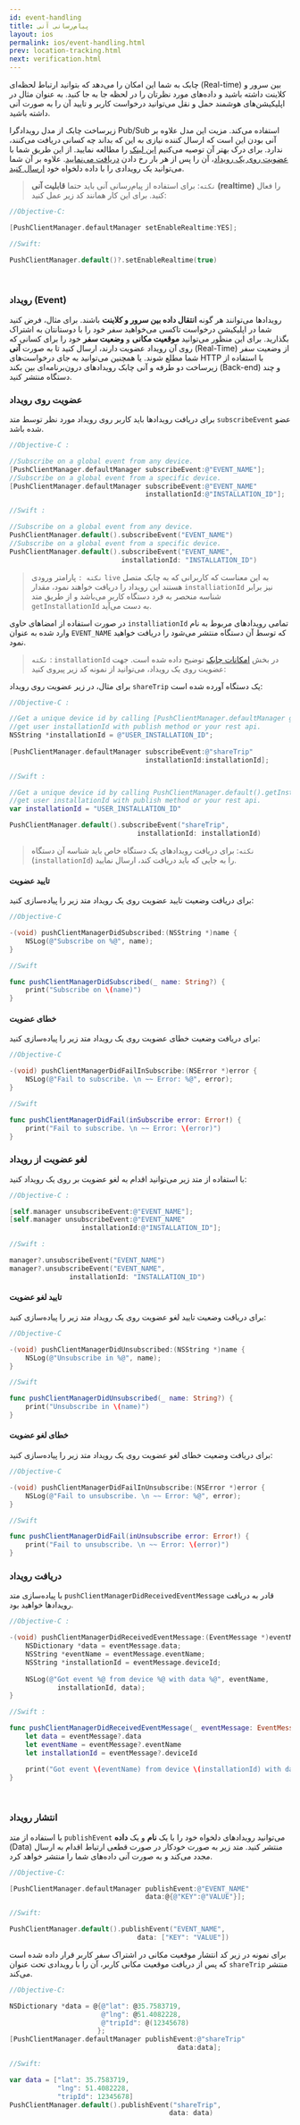 ```yaml
---
id: event-handling
title: پیام‌رسانی آنی
layout: ios
permalink: ios/event-handling.html
prev: location-tracking.html
next: verification.html
---
```



چابک به شما این امکان را می‌دهد که بتوانید ارتباط لحظه‌ای (Real-time) بین سرور و کلاینت داشته باشید و داده‌های مورد نظرتان را در لحظه جا به جا کنید. به عنوان مثال در اپلیکیشن‌های هوشمند حمل و نقل می‌توانید درخواست کاربر و تایید آن را به صورت آنی داشته باشید.

زیرساخت چابک از مدل رویدادگرا Pub/Sub استفاده می‌کند. مزیت این مدل علاوه بر آنی بودن این است که ارسال کننده نیازی به این که بداند چه کسانی دریافت می‌کنند، ندارد. برای درک بهتر آن توصیه می‌کنیم [این لینک](https://en.wikipedia.org/wiki/Publish%E2%80%93subscribe_pattern) را مطالعه نمایید. از این طریق شما با [عضویت روی یک رویداد](/android/event-handling.html#عضویت-روی-رویداد)، آن را پس از هر بار رخ دادن [دریافت می‌نمایید](/android/event-handling.html#دریافت-رویداد). علاوه بر آن شما می‌توانید یک رویدادی را با داده دلخواه خود [ارسال کنید](/android/event-handling.html#انتشار-رویداد).

> `نکته`: برای استفاده از پیام‌رسانی آنی باید حتما **قابلیت آنی (realtime)** را فعال کنید. برای این کار همانند کد زیر عمل کنید:

```objectivec
//Objective-C:

[PushClientManager.defaultManager setEnableRealtime:YES];
```
```swift
//Swift:

PushClientManager.default()?.setEnableRealtime(true)
```

<Br>

### رویداد (Event)

رویدادها می‌توانند هر گونه **انتقال داده بین سرور و کلاینت** باشند. برای مثال، فرض کنید شما در اپلیکیشن درخواست تاکسی می‌خواهید سفر خود را با دوستانتان به اشتراک بگذارید. برای این منظور می‌توانید **موقعیت مکانی** و **وضعیت سفر** خود را برای کسانی که روی آن رویداد عضویت دارند، ارسال کنید تا به صورت **آنی‌** (Real-Time) از وضعیت سفر شما مطلع شوند. یا همچنین می‌توانید به جای درخواست‌های HTTP با استفاده از زیرساخت دو طرفه و آنی چابک رویدادهای درون‌برنامه‌ای بین بکند (Back-end) و چند دستگاه منتشر کنید.  

###  عضویت روی رویداد

برای دریافت رویدادها باید کاربر روی رویداد مورد نظر توسط متد `subscribeEvent` عضو شده باشد.

```objectivec 
//Objective-C :

//Subscribe on a global event from any device.  
[PushClientManager.defaultManager subscribeEvent:@"EVENT_NAME"];
//Subscribe on a global event from a specific device.  
[PushClientManager.defaultManager subscribeEvent:@"EVENT_NAME"
                                  installationId:@"INSTALLATION_ID"];
```
``` swift
//Swift :

//Subscribe on a global event from any device.  
PushClientManager.default().subscribeEvent("EVENT_NAME")
//Subscribe on a global event from a specific device.  
PushClientManager.default().subscribeEvent("EVENT_NAME",
                            installationId: "INSTALLATION_ID")
```
> `نکته :` پارامتر ورودی `live` به این معناست که کاربرانی که به چابک متصل هستند این رویداد را دریافت خواهند نمود، مقدار `installiationId`  نیز برابر شناسه منحصر به فرد دستگاه کاربر می‌باشد و از طریق متد  `getInstallationId` به دست می‌آید.

در صورت استفاده از امضاهای حاوی `installiationId` تمامی رویدادهای مربوط به نام وارد شده به عنوان `EVENT_NAME` که توسط آن دستگاه منتشر می‌شود را دریافت خواهید نمود.
> `نکته` : `installationId` در بخش [امکانات‌ چابک](/ios/features.html#دریافت-شناسه-دستگاه) توضیح داده شده است.
جهت عضویت روی یک رویداد، می‌توانید از نمونه کد زیر پیروی کنید:

برای مثال، در زیر عضویت روی رویداد `shareTrip` یک دستگاه آورده شده است:

```objectivec 
//Objective-C :

//Get a unique device id by calling [PushClientManager.defaultManager getInstallationId];
//get user installationId with publish method or your rest api.
NSString *installationId = @"USER_INSTALLATION_ID";
    
[PushClientManager.defaultManager subscribeEvent:@"shareTrip"
                                  installationId:installationId];
```
``` swift
//Swift :

//Get a unique device id by calling PushClientManager.default().getInstallationId();
//get user installationId with publish method or your rest api.
var installationId = "USER_INSTALLATION_ID"

PushClientManager.default().subscribeEvent("shareTrip",
                                installationId: installationId)
```
> `نکته`: برای دریافت رویدادهای یک دستگاه خاص باید شناسه آن دستگاه (`installationId`) را به جایی که باید دریافت کند، ارسال نمایید.

#### تایید عضویت

برای دریافت وضعیت تایید عضویت روی یک رویداد متد زیر را پیاده‌سازی کنید:

```objectivec
//Objective-C

-(void) pushClientManagerDidSubscribed:(NSString *)name {
    NSLog(@"Subscribe on %@", name);
}
```
```swift
//Swift

func pushClientManagerDidSubscribed(_ name: String?) {
    print("Subscribe on \(name)")
}
```

#### خطای عضویت

برای دریافت وضعیت خطای عضویت روی یک رویداد متد زیر را پیاده‌سازی کنید:

```objectivec
//Objective-C

-(void) pushClientManagerDidFailInSubscribe:(NSError *)error {
    NSLog(@"Fail to subscribe. \n ~~ Error: %@", error);
}
```
```swift
//Swift

func pushClientManagerDidFail(inSubscribe error: Error!) {
    print("Fail to subscribe. \n ~~ Error: \(error)")
}
```
### لغو عضویت از رویداد

با استفاده از متد زیر می‌توانید اقدام به لغو عضویت بر روی یک رویداد کنید:

```objectivec 
//Objective-C :

[self.manager unsubscribeEvent:@"EVENT_NAME"];
[self.manager unsubscribeEvent:@"EVENT_NAME"
                  installationId:@"INSTALLATION_ID"];
```

```swift
//Swift :

manager?.unsubscribeEvent("EVENT_NAME")
manager?.unsubscribeEvent("EVENT_NAME",
               installationId: "INSTALLATION_ID") 
```

#### تایید  لغو عضویت

برای دریافت وضعیت تایید لغو عضویت روی یک رویداد متد زیر را پیاده‌سازی کنید:

```objectivec
//Objective-C

-(void) pushClientManagerDidUnsubscribed:(NSString *)name {
    NSLog(@"Unsubscribe in %@", name);
}
```
```swift
//Swift

func pushClientManagerDidUnsubscribed(_ name: String?) {
    print("Unsubscribe in \(name)")
}
```

#### خطای لغو عضویت

برای دریافت وضعیت خطای لغو عضویت روی یک رویداد متد زیر را پیاده‌سازی کنید:

```objectivec
//Objective-C

-(void) pushClientManagerDidFailInUnsubscribe:(NSError *)error {
    NSLog(@"Fail to unsubscribe. \n ~~ Error: %@", error);
}
```
```swift
//Swift

func pushClientManagerDidFail(inUnsubscribe error: Error!) {
    print("Fail to unsubscribe. \n ~~ Error: \(error)")
}
```

### دریافت رویداد

با پیاده‌سازی متد `pushClientManagerDidReceivedEventMessage` قادر به دریافت رویدادها خواهید بود. 

```objectivec
//Objective-C :

-(void) pushClientManagerDidReceivedEventMessage:(EventMessage *)eventMessage{
    NSDictionary *data = eventMessage.data;
    NSString *eventName = eventMessage.eventName;
    NSString *installationId = eventMessage.deviceId;
    
    NSLog(@"Got event %@ from device %@ with data %@", eventName,
            installationId, data);
}
```
``` swift
//Swift :

func pushClientManagerDidReceivedEventMessage(_ eventMessage: EventMessage!) {
    let data = eventMessage?.data
    let eventName = eventMessage?.eventName
    let installationId = eventMessage?.deviceId

    print("Got event \(eventName) from device \(installationId) with data \(data)")
}
```

<Br>

### انتشار رویداد

با استفاده از متد `publishEvent` می‌توانید رویدادهای دلخواه خود را با یک **نام** و یک **داده** (Data) منتشر کنید. متد زیر به صورت خودکار در صورت قطعی ارتباط اقدام به ارسال مجدد می‌کند و به صورت آنی داده‌های شما را منتشر خواهد کرد. 

```objectivec
//Objective-C:

[PushClientManager.defaultManager publishEvent:@"EVENT_NAME"
                                  data:@{@"KEY":@"VALUE"}];
```
```swift
//Swift:

PushClientManager.default().publishEvent("EVENT_NAME", 
                                data: ["KEY": "VALUE"])
```

برای نمونه در زیر کد انتشار موقعیت مکانی در اشتراک سفر کاربر قرار داده شده است که پس از دریافت موقعیت مکانی کاربر، آن را با رویدادی تحت عنوان `shareTrip` منتشر می‌کند.

```objectivec
//Objective-C:

NSDictionary *data = @{@"lat": @35.7583719,
                       @"lng": @51.4082228,
                       @"tripId": @(12345678)
                      };
[PushClientManager.defaultManager publishEvent:@"shareTrip"
                                          data:data];
```
```swift
//Swift:

var data = ["lat": 35.7583719,
            "lng": 51.4082228,
            "tripId": 12345678]
PushClientManager.default().publishEvent("shareTrip",
                                        data: data)
```
